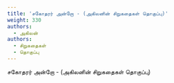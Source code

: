 ```yaml
---
title: 'சகோதரர் அன்றோ - (அகிலனின் சிறுகதைகள் தொகுப்பு)'
weight: 330
authors:
  - அகிலன்
authors:
  - சிறுகதைகள்
  - தொகுப்பு
---
```


சகோதரர் அன்றோ - (அகிலனின் சிறுகதைகள் தொகுப்பு)